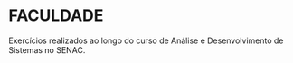 # FACULDADE

Exercícios realizados ao longo do curso de Análise e Desenvolvimento de Sistemas no SENAC.
